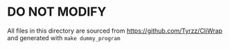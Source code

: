 # DO NOT MODIFY

All files in this directory are sourced from <https://github.com/Tyrzz/CliWrap> and generated with `make dummy_program`
